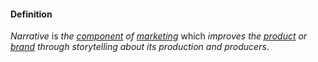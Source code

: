 #### Definition

*Narrative* is *the [component](https://github.com/gcassel/Modular-Organization-Terminology/blob/JOBranch/terms/component.md) of [marketing](https://github.com/gcassel/Modular-Organization-Terminology/blob/JOBranch/terms/market.md)* which *improves the [product](https://github.com/gcassel/Modular-Organization-Terminology/blob/JOBranch/terms/product.md) or [brand](https://github.com/gcassel/Modular-Organization-Terminology/blob/JOBranch/terms/brand.md) through storytelling about its production and producers*.

